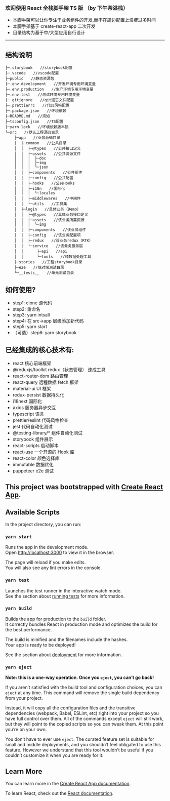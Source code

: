 ### 欢迎使用 React 全栈脚手架 TS 版 （by 下午茶溢栈）

- 本脚手架可以让你专注于业务组件的开发,而不在周边配置上浪费过多时间
- 本脚手架基于 create-react-app 二次开发
- 目录结构为基于中/大型应用自行设计

---

## 结构说明

```
├─.storybook　　//storybook配置
├─.vscode　　//vscode配置
├─public　　//静态资源包
├─.env.development　　//开发环境专用环境变量
├─.env.production　　//生产环境专用环境变量
├─.env.test　　//测试环境专用环境变量
├─.gitignore　　//git遗忘文件配置
├─.prettierrc　　//代码风格配置
├─.package.json　　//环境依赖
├─README.md　　//须知
├─tsconfig.json　　//TS配置
├─yarn.lock　　//环境依赖版本锁
└─src　　//默认工程源码目录
    ├─app　　//业务源码目录
    │  ├─common　　//公共目录
    │  │  ├─@types　　//公共接口定义
    │  │  ├─assets　　//公共资源文件
    │  │  │  ├─doc
    │  │  │  ├─img
    │  │  │  └─json
    │  │  ├─components　　//公共组件
    │  │  ├─config　　//公共配置
    │  │  ├─hooks　　//公共Hooks
    │  │  ├─i18n　　//国际化
    │  │  │  └─locales
    │  │  ├─middlewares　　//中间件
    │  │  └─utils　　//工具集
    │  ├─login　　//具体业务（Demo）
    │  │  ├─@types　　//具体业务接口定义
    │  │  ├─assets　　//该业务所需资源
    │  │  │  └─img
    │  │  ├─components　　//该业务组件
    │  │  ├─config　　//该业务配置项
    │  │  ├─redux　　//该业务redux（RTK）
    │  │  └─service　　//该业务服务层
    │  │      ├─api　　//api
    │  │      └─tools　　//纯数据处理工具
    ├─stories　　//工程storybook目录
    ├─e2e　　//端对端测试目录
    └─__tests__　　//单元测试目录

```

## 如何使用?

- step1: clone 源代码
- step2: 重命名
- step3: yarn intsall
- step4: 在 src->app 层级添加新代码
- step5: yarn start
- （可选）step6: yarn storybook

## 已经集成的核心技术有:

- react 核心前端框架
- @reduxjs/toolkit redux（状态管理） 速成工具
- react-router-dom 路由管理
- react-query 远程数据 fetch 框架
- material-ui UI 框架
- redux-persist 数据持久化
- i18next 国际化
- axios 服务器异步交互
- typescript 语言
- prettier/eslint 代码风格检查
- jest 代码自动化测试
- @testing-library/\* 组件自动化测试
- storybook 组件展示
- react-scripts 启动脚本
- react-use 一个开源的 Hook 库
- react-color 颜色选择库
- immutable 数据优化
- puppeteer e2e 测试

## This project was bootstrapped with [Create React App](https://github.com/facebook/create-react-app).

## Available Scripts

In the project directory, you can run:

### `yarn start`

Runs the app in the development mode.<br />
Open [http://localhost:3000](http://localhost:3000) to view it in the browser.

The page will reload if you make edits.<br />
You will also see any lint errors in the console.

### `yarn test`

Launches the test runner in the interactive watch mode.<br />
See the section about [running tests](https://facebook.github.io/create-react-app/docs/running-tests) for more information.

### `yarn build`

Builds the app for production to the `build` folder.<br />
It correctly bundles React in production mode and optimizes the build for the best performance.

The build is minified and the filenames include the hashes.<br />
Your app is ready to be deployed!

See the section about [deployment](https://facebook.github.io/create-react-app/docs/deployment) for more information.

### `yarn eject`

**Note: this is a one-way operation. Once you `eject`, you can’t go back!**

If you aren’t satisfied with the build tool and configuration choices, you can `eject` at any time. This command will remove the single build dependency from your project.

Instead, it will copy all the configuration files and the transitive dependencies (webpack, Babel, ESLint, etc) right into your project so you have full control over them. All of the commands except `eject` will still work, but they will point to the copied scripts so you can tweak them. At this point you’re on your own.

You don’t have to ever use `eject`. The curated feature set is suitable for small and middle deployments, and you shouldn’t feel obligated to use this feature. However we understand that this tool wouldn’t be useful if you couldn’t customize it when you are ready for it.

## Learn More

You can learn more in the [Create React App documentation](https://facebook.github.io/create-react-app/docs/getting-started).

To learn React, check out the [React documentation](https://reactjs.org/).
